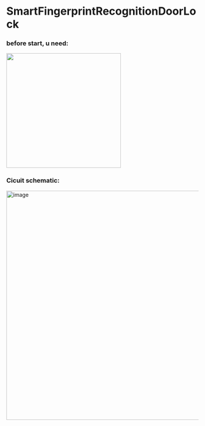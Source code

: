 # SmartFingerprintRecognitionDoorLock

### before start, u need:

<img id="IMG" width="300" height="300" src="https://github.com/CHUNG-HAO/SmartFingerprintRecognitionDoorLock/assets/67829896/e995aea7-4842-4342-9f3b-1a0556b28779">

### Cicuit schematic:

<img width="600" hrigth="300" alt="image" src="https://github.com/CHUNG-HAO/SmartFingerprintRecognitionDoorLock/assets/67829896/4d04e905-3562-4063-88d6-6aa56fbc8c7f">
